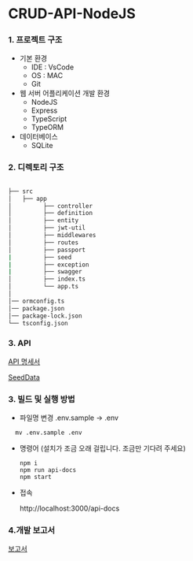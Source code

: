 # CRUD-API-NodeJS

### 1. 프로젝트 구조
- 기본 환경
  - IDE : VsCode 
  - OS : MAC
  - Git
- 웹 서버 어플리케이션 개발 환경
  - NodeJS
  - Express
  - TypeScript
  - TypeORM
- 데이터베이스
  - SQLite 
### 2. 디렉토리 구조

```bash

├── src
│   ├── app
│         ├── controller
│         ├── definition
│         ├── entity
│         ├── jwt-util
│         ├── middlewares
│         ├── routes
│         ├── passport
|         ├── seed
|         ├── exception
|         ├── swagger
│         ├── index.ts
│         └── app.ts
│
│── ormconfig.ts
│── package.json
│── package-lock.json
└── tsconfig.json 
``` 

### 3. API
[API 명세서](https://app.swaggerhub.com/apis-docs/earthkingman/PreOnboardingCourse_CRUD_API/1.0.0#/)

[SeedData](https://github.com/earthkingman/CRUD-API-NodeJS/wiki/SeedData)
### 3. 빌드 및 실행 방법
- 파일명 변경 .env.sample ->  .env 
```
  mv .env.sample .env
  ```
- 명령어  (설치가 조금 오래 걸립니다. 조금만 기다려 주세요)
   ```shell
   npm i
   npm run api-docs
   npm start
   ```
- 접속

   http://localhost:3000/api-docs 

### 4.개발 보고서

 [보고서](https://github.com/earthkingman/CRUD-API-NodeJS/wiki)
